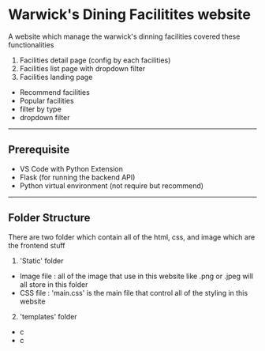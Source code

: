 # Warwick's Dining Facilitites website

A website which manage the warwick's dinning facilities covered these functionalities
1. Facilities detail page (config by each facilities)
2. Facilities list page with dropdown filter
3. Facilities landing page
* Recommend facilities
* Popular facilities
* filter by type
* dropdown filter
---
## Prerequisite

- VS Code with Python Extension
- Flask (for running the backend API)
- Python virtual environment (not require but recommend)
---
## Folder Structure

There are two folder which contain all of the html, css, and image which are the frontend stuff
1. 'Static' folder
* Image file : all of the image that use in this website like .png or .jpeg will all store in this folder
* CSS file : 'main.css' is the main file that control all of the styling in this website
2. 'templates' folder
  * c
  * c

